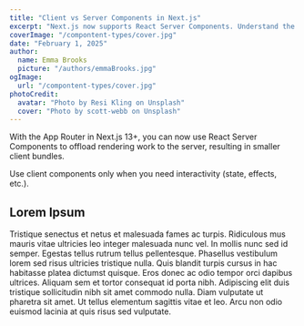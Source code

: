 ```yaml
---
title: "Client vs Server Components in Next.js"
excerpt: "Next.js now supports React Server Components. Understand the difference between client and server components and when to use them. Praesent elementum facilisis leo vel fringilla est ullamcorper eget. At imperdiet dui accumsan sit amet nulla facilities morbi tempus."
coverImage: "/compontent-types/cover.jpg"
date: "February 1, 2025"
author:
  name: Emma Brooks
  picture: "/authors/emmaBrooks.jpg"
ogImage:
  url: "/compontent-types/cover.jpg"
photoCredit:
  avatar: "Photo by Resi Kling on Unsplash"
  cover: "Photo by scott-webb on Unsplash"
---
```


With the App Router in Next.js 13+, you can now use React Server Components to offload rendering work to the server, resulting in smaller client bundles.

Use client components only when you need interactivity (state, effects, etc.).


## Lorem Ipsum

Tristique senectus et netus et malesuada fames ac turpis. Ridiculous mus mauris vitae ultricies leo integer malesuada nunc vel. In mollis nunc sed id semper. Egestas tellus rutrum tellus pellentesque. Phasellus vestibulum lorem sed risus ultricies tristique nulla. Quis blandit turpis cursus in hac habitasse platea dictumst quisque. Eros donec ac odio tempor orci dapibus ultrices. Aliquam sem et tortor consequat id porta nibh. Adipiscing elit duis tristique sollicitudin nibh sit amet commodo nulla. Diam vulputate ut pharetra sit amet. Ut tellus elementum sagittis vitae et leo. Arcu non odio euismod lacinia at quis risus sed vulputate.

      